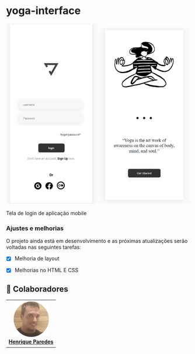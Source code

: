 # yoga-interface
 


<img src="./assets/tela login yoga.png" width="250px" alt="imagem tela login">  <img src="./assets/print yoga2.png" width="250px" alt="imagem tela login2">


Tela de login de aplicação mobile

### Ajustes e melhorias

O projeto ainda está em desenvolvimento e as próximas atualizações serão voltadas nas seguintes tarefas:

- [x] Melhoria de layout
- [x] Melhorias no HTML E CSS



## 🤝 Colaboradores

<table>
  <tr>
    <td align="center">
      <a href="#">
        <img src="./assets/foto henrique.png" width="100px;" alt="Foto do henrique paredes no GitHub"/><br>
        <sub>
        <a href="https://www.linkedin.com/in/henrique-paredes-66171122b/ "> <b>Henrique Paredes</b>
        </a>
        <b>
        </sub>
      </a>
    </td>
    
  </tr>
</table>


<br>
